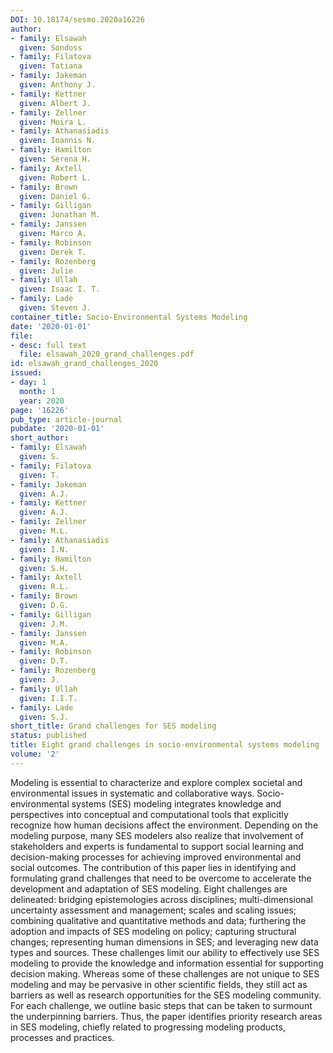 ```yaml
---
DOI: 10.18174/sesmo.2020a16226
author:
- family: Elsawah
  given: Sondoss
- family: Filatova
  given: Tatiana
- family: Jakeman
  given: Anthony J.
- family: Kettner
  given: Albert J.
- family: Zellner
  given: Moira L.
- family: Athanasiadis
  given: Ioannis N.
- family: Hamilton
  given: Serena H.
- family: Axtell
  given: Robert L.
- family: Brown
  given: Daniel G.
- family: Gilligan
  given: Jonathan M.
- family: Janssen
  given: Marco A.
- family: Robinson
  given: Derek T.
- family: Rozenberg
  given: Julie
- family: Ullah
  given: Isaac I. T.
- family: Lade
  given: Steven J.
container_title: Socio-Environmental Systems Modeling
date: '2020-01-01'
file:
- desc: full text
  file: elsawah_2020_grand_challenges.pdf
id: elsawah_grand_challenges_2020
issued:
- day: 1
  month: 1
  year: 2020
page: '16226'
pub_type: article-journal
pubdate: '2020-01-01'
short_author:
- family: Elsawah
  given: S.
- family: Filatova
  given: T.
- family: Jakeman
  given: A.J.
- family: Kettner
  given: A.J.
- family: Zellner
  given: M.L.
- family: Athanasiadis
  given: I.N.
- family: Hamilton
  given: S.H.
- family: Axtell
  given: R.L.
- family: Brown
  given: D.G.
- family: Gilligan
  given: J.M.
- family: Janssen
  given: M.A.
- family: Robinson
  given: D.T.
- family: Rozenberg
  given: J.
- family: Ullah
  given: I.I.T.
- family: Lade
  given: S.J.
short_title: Grand challenges for SES modeling
status: published
title: Eight grand challenges in socio-environmental systems modeling
volume: '2'
---
```

Modeling is essential to characterize and explore complex societal and environmental issues in systematic and collaborative ways. Socio-environmental systems (SES) modeling integrates knowledge and perspectives into conceptual and computational tools that explicitly recognize how human decisions affect the environment. Depending on the modeling purpose, many SES modelers also realize that involvement of stakeholders and experts is fundamental to support social learning and decision-making processes for achieving improved environmental and social outcomes. The contribution of this paper lies in identifying and formulating grand challenges that need to be overcome to accelerate the development and adaptation of SES modeling. Eight challenges are delineated: bridging epistemologies across disciplines; multi-dimensional uncertainty assessment and management; scales and scaling issues; combining qualitative and quantitative methods and data; furthering the adoption and impacts of SES modeling on policy; capturing structural changes; representing human dimensions in SES; and leveraging new data types and sources. These challenges limit our ability to effectively use SES modeling to provide the knowledge and information essential for supporting decision making. Whereas some of these challenges are not unique to SES modeling and may be pervasive in other scientific fields, they still act as barriers as well as research opportunities for the SES modeling community. For each challenge, we outline basic steps that can be taken to surmount the underpinning barriers. Thus, the paper identifies priority research areas in SES modeling, chiefly related to progressing modeling products, processes and practices.
